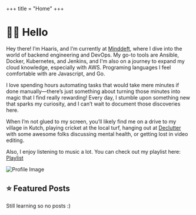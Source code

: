 +++
title = "Home"
+++

# 👋🏽 Hello

<div class="home-container">

  <div class="home-content">

Hey there! I’m Haaris, and I’m currently at [Minddeft](https://www.minddeft.com), where I dive into the world of backend engineering and DevOps. My go-to tools are Ansible, Docker, Kubernetes, and Jenkins, and I'm also on a journey to expand my cloud knowledge, especially with AWS. Programing languages I feel comfortable with are Javascript, and Go.

I love spending hours automating tasks that would take mere minutes if done manually—there’s just something about turning those minutes into magic that I find really rewarding! Every day, I stumble upon something new that sparks my curiosity, and I can’t wait to document those discoveries here.

When I’m not glued to my screen, you’ll likely find me on a drive to my village in Kutch, playing cricket at the local turf, hanging out at [Declutter](https://www.instagram.com/declutter.health?utm_source=ig_web_button_share_sheet&igsh=ZDNlZDc0MzIxNw==) with some awesome folks discussing mental health, or getting lost in video editing.

Also, I enjoy listening to music a lot. You can check out my playlist here: [Playlist](https://music.youtube.com/playlist?list=PLIHTSX-zoYFCVGi9BQcm_70Ev6qjCitiA&si=kJo6Xxlc7QzNPiaG)

  </div>

  <div class="home-image">
    <img src="/images/website/profile.jpeg" alt="Profile Image" class="img-rounded" />
  </div>

</div>

## ⭐ Featured Posts

Still learning so no posts :)
